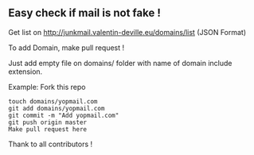 ## Easy check if mail is not fake !

Get list on http://junkmail.valentin-deville.eu/domains/list (JSON Format)

To add Domain, make pull request !

Just add empty file on domains/ folder with name of domain include extension.

Example: 
Fork this repo
```
touch domains/yopmail.com
git add domains/yopmail.com
git commit -m "Add yopmail.com"
git push origin master
Make pull request here
```

Thank to all contributors !
